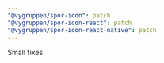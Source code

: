 ```yaml
---
"@vygruppen/spor-icon": patch
"@vygruppen/spor-icon-react": patch
"@vygruppen/spor-icon-react-native": patch
---
```


Small fixes
